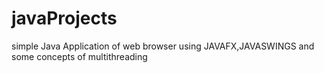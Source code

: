 # javaProjects
simple Java Application of web browser using JAVAFX,JAVASWINGS and some concepts of multithreading
